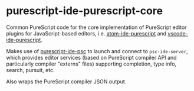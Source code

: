 # purescript-ide-purescript-core

Common PureScript code for the core implementation of PureScript editor plugins for JavaScript-based editors,
i.e. [atom-ide-purescript](https://github.com/nwolverson/atom-ide-purescript) and 
[vscode-ide-purescript](https://github.com/nwolverson/vscode-ide-purescript).

Makes use of [purescript-ide-psc](https://github.com/kRITZCREEK/purescript-psc-ide) to launch and 
connect to `psc-ide-server`, which provides editor services (based on PureScript compiler API and 
particularly compiler "externs" files) supporting completion, type info, search, pursuit, etc. 

Also wraps the PureScript compiler JSON output.
